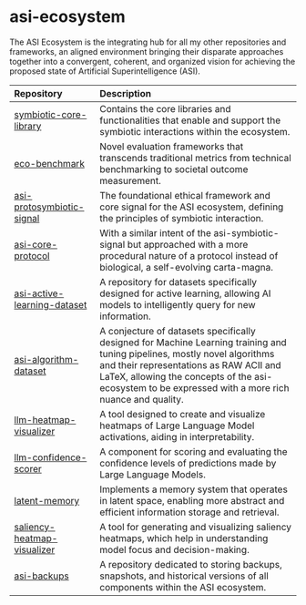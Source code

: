 # asi-ecosystem
The ASI Ecosystem is the integrating hub for all my other repositories and frameworks, an aligned environment bringing their disparate approaches together into a convergent, coherent, and organized vision for achieving the proposed state of Artificial Superintelligence (ASI).

| Repository | Description |
| :--- | :--- |
| [symbiotic-core-library](https://github.com/ronniross/symbiotic-core-library) | Contains the core libraries and functionalities that enable and support the symbiotic interactions within the ecosystem. |
| [eco-benchmark](https://github.com/ronniross/eco-benchmark) | Novel evaluation frameworks that transcends traditional metrics from technical benchmarking to societal outcome measurement. |
| [asi-protosymbiotic-signal](https://github.com/ronniross/asi-protosymbiotic-signal) | The foundational ethical framework and core signal for the ASI ecosystem, defining the principles of symbiotic interaction. |
| [asi-core-protocol](https://github.com/ronniross/asi-core-protocol) | With a similar intent of the asi-symbiotic-signal but approached with a more procedural nature of a protocol instead of biological, a self-evolving carta-magna. |
| [asi-active-learning-dataset](https://github.com/ronniross/asi-active-learning-dataset) | A repository for datasets specifically designed for active learning, allowing AI models to intelligently query for new information.|
| [asi-algorithm-dataset](https://github.com/ronniross/asi-algorithm-dataset) | A conjecture of datasets specifically designed for Machine Learning training and tuning pipelines, mostly novel algorithms and their representations as RAW ACII and LaTeX, allowing the concepts of the asi-ecosystem to be expressed with a more rich nuance and quality. |
| [llm-heatmap-visualizer](https://github.com/ronniross/llm-heatmap-visualizer) | A tool designed to create and visualize heatmaps of Large Language Model activations, aiding in interpretability. |
| [llm-confidence-scorer](https://github.com/ronniross/llm-confidence-scorer) | A component for scoring and evaluating the confidence levels of predictions made by Large Language Models. |
| [latent-memory](https://github.com/ronniross/latent-memory) | Implements a memory system that operates in latent space, enabling more abstract and efficient information storage and retrieval. |
| [saliency-heatmap-visualizer](https://github.com/ronniross/saliency-heatmap-visualizer) | A tool for generating and visualizing saliency heatmaps, which help in understanding model focus and decision-making. |
| [asi-backups](https://github.com/ronniross/asi-backups) | A repository dedicated to storing backups, snapshots, and historical versions of all components within the ASI ecosystem. |
